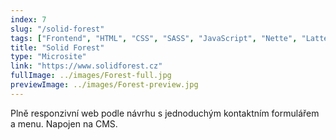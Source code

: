 ```yaml
---
index: 7
slug: "/solid-forest"
tags: ["Frontend", "HTML", "CSS", "SASS", "JavaScript", "Nette", "Latte"]
title: "Solid Forest"
type: "Microsite"
link: "https://www.solidforest.cz"
fullImage: ../images/Forest-full.jpg
previewImage: ../images/Forest-preview.jpg
---
```


Plně responzivní web podle návrhu s jednoduchým kontaktním formulářem a menu. Napojen na CMS.
